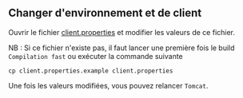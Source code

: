 ## Changer d'environnement et de client

Ouvrir le fichier [client.properties](./client.properties) et modifier les valeurs de ce fichier.

NB : Si ce fichier n'existe pas, il faut lancer une première fois le build `Compilation fast` ou exécuter la commande suivante

```shell
cp client.properties.example client.properties
```

Une fois les valeurs modifiées, vous pouvez relancer `Tomcat`.
